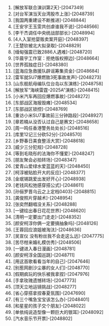
1. [解放军联合演训第2天]-[2047349]
1. [对台军演当天台湾股市上涨]-[2048739]
1. [我国两重建设不断推进]-[2048844]
1. [王安宇王玉雯共创虐谁我不说]-[2048566]
1. [李干杰调任中央统战部部长]-[2048994]
1. [4人入室抢婴贩卖案开庭]-[2048397]
1. [王楚钦被北大拟录取]-[2048829]
1. [缅甸强震已致2886人遇难]-[2048720]
1. [华晨宇工作室：拒绝版权擦边]-[2048664]
1. [世界孤独症日]-[2048380]
1. [蓝海应急救援队辟谣筹集资金]-[2048684]
1. [雷军就SU7爆燃致3死事故发声]-[2048273]
1. [山东舰航母编队位台岛以东演练]-[2048758]
1. [解放军“海峡雷霆-2025A”演练]-[2048415]
1. [小米汽车再回应爆燃事故]-[2048272]
1. [东部战区海报毁瘫]-[2048534]
1. [东部战区锁控]-[2048769]
1. [重访小米SU7事故前三分钟路段]-[2048927]
1. [章若楠从没否认过自己是赛文]-[2048658]
1. [周一鸣任香港警务处处长]-[2048516]
1. [库里12记三分砍52分]-[2048570]
1. [乡野春日美食整活大赏]-[2048618]
1. [威少三分犯规]-[2048728]
1. [等到毛晓彤的法海你不懂爱]-[2048247]
1. [朋友聚会必拍转场]-[2048347]
1. [爱青山爱绿水爱蓝蓝的天]-[2048450]
1. [柯淳被贴脸开大的反应]-[2048377]
1. [金珉锡跳爱出发好开心]-[2048938]
1. [老钱风松弛感穿搭公式]-[2048611]
1. [孙俪罗晋乌云之上定档0403]-[2048815]
1. [龚俊照片穿越术]-[2048954]
1. [张奕然翻唱没关系]-[2048288]
1. [一键绘出春日花花世界]-[2048620]
1. [清明一定要出门走走]-[2048352]
1. [颜安柯淳你俩一定要搞抽象吗]-[2048126]
1. [王蓉回应浪姐被淘汰]-[2048636]
1. [吴宣仪 没有粉丝我不会走这么远]-[2047775]
1. [苦尽柑来婚礼模仿秀]-[2048506]
1. [一键进入春日漫画]-[2048781]
1. [颜安柯淳全国巡跳]-[2048711]
1. [用这首歌看看当年的自己]-[2047646]
1. [别惹网剧沙尘暴的女人们]-[2048770]
1. [假期疯玩的快乐被我拿捏]-[2047976]
1. [手拿玫瑰遗憾转场]-[2047773]
1. [顶天立地运镜挑战]-[2048277]
1. [省心穿搭拿捏春夏氛围]-[2047690]
1. [有三个嘴急宝宝该怎么办]-[2048401]
1. [和星星的孩子交个朋友]-[2048022]
1. [单依纯说造型像一颗巨大的银耳]-[2048092]
1. [汽水音乐节开票]-[2048802]